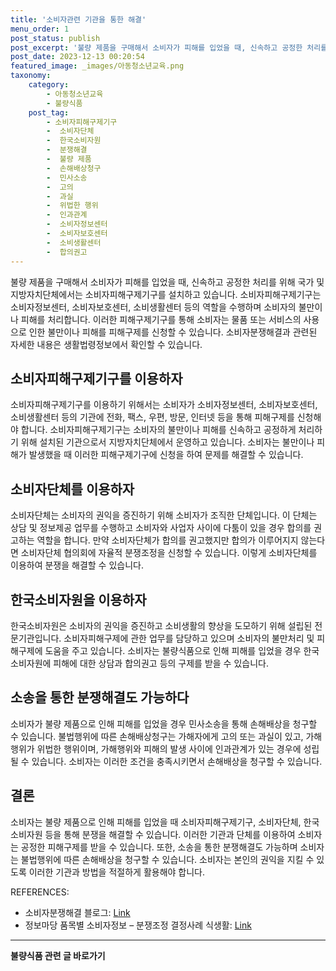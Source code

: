 ```yaml
---
title: '소비자관련 기관을 통한 해결'
menu_order: 1
post_status: publish
post_excerpt: '불량 제품을 구매해서 소비자가 피해를 입었을 때, 신속하고 공정한 처리를 위해 국가 및 지방자치단체에서는 소비자피해구제기구를 설치하고 있습니다. 소비자피해구제기구는 소비자정보센터, 소비자보호센터, 소비생활센터 등의 역할을 수행하며 소비자의 불만이나 피해를 처리합니다. 이러한 피해구제기구를 통해 소비자는 물품 또는 서비스의 사용으로 인한 불만이나 피해를 피해구제를 신청할 수 있습니다. 소비자분쟁해결과 관련된 자세한 내용은 생활법령정보에서 확인할 수 있습니다.'
post_date: 2023-12-13 00:20:54
featured_image: _images/아동청소년교육.png
taxonomy:
    category:
        - 아동청소년교육
        - 불량식품
    post_tag:
        - 소비자피해구제기구
        -  소비자단체
        -  한국소비자원
        -  분쟁해결
        -  불량 제품
        -  손해배상청구
        -  민사소송
        -  고의
        -  과실
        -  위법한 행위
        -  인과관계
        -  소비자정보센터
        -  소비자보호센터
        -  소비생활센터
        -  합의권고
---
```



불량 제품을 구매해서 소비자가 피해를 입었을 때, 신속하고 공정한 처리를 위해 국가 및 지방자치단체에서는 소비자피해구제기구를 설치하고 있습니다. 소비자피해구제기구는 소비자정보센터, 소비자보호센터, 소비생활센터 등의 역할을 수행하며 소비자의 불만이나 피해를 처리합니다. 이러한 피해구제기구를 통해 소비자는 물품 또는 서비스의 사용으로 인한 불만이나 피해를 피해구제를 신청할 수 있습니다. 소비자분쟁해결과 관련된 자세한 내용은 생활법령정보에서 확인할 수 있습니다.

## 소비자피해구제기구를 이용하자

소비자피해구제기구를 이용하기 위해서는 소비자가 소비자정보센터, 소비자보호센터, 소비생활센터 등의 기관에 전화, 팩스, 우편, 방문, 인터넷 등을 통해 피해구제를 신청해야 합니다. 소비자피해구제기구는 소비자의 불만이나 피해를 신속하고 공정하게 처리하기 위해 설치된 기관으로서 지방자치단체에서 운영하고 있습니다. 소비자는 불만이나 피해가 발생했을 때 이러한 피해구제기구에 신청을 하여 문제를 해결할 수 있습니다.

## 소비자단체를 이용하자

소비자단체는 소비자의 권익을 증진하기 위해 소비자가 조직한 단체입니다. 이 단체는 상담 및 정보제공 업무를 수행하고 소비자와 사업자 사이에 다툼이 있을 경우 합의를 권고하는 역할을 합니다. 만약 소비자단체가 합의를 권고했지만 합의가 이루어지지 않는다면 소비자단체 협의회에 자율적 분쟁조정을 신청할 수 있습니다. 이렇게 소비자단체를 이용하여 분쟁을 해결할 수 있습니다.

## 한국소비자원을 이용하자

한국소비자원은 소비자의 권익을 증진하고 소비생활의 향상을 도모하기 위해 설립된 전문기관입니다. 소비자피해구제에 관한 업무를 담당하고 있으며 소비자의 불만처리 및 피해구제에 도움을 주고 있습니다. 소비자는 불량식품으로 인해 피해를 입었을 경우 한국소비자원에 피해에 대한 상담과 합의권고 등의 구제를 받을 수 있습니다.

## 소송을 통한 분쟁해결도 가능하다

소비자가 불량 제품으로 인해 피해를 입었을 경우 민사소송을 통해 손해배상을 청구할 수 있습니다. 불법행위에 따른 손해배상청구는 가해자에게 고의 또는 과실이 있고, 가해행위가 위법한 행위이며, 가해행위와 피해의 발생 사이에 인과관계가 있는 경우에 성립될 수 있습니다. 소비자는 이러한 조건을 충족시키면서 손해배상을 청구할 수 있습니다.

## 결론

소비자는 불량 제품으로 인해 피해를 입었을 때 소비자피해구제기구, 소비자단체, 한국소비자원 등을 통해 분쟁을 해결할 수 있습니다. 이러한 기관과 단체를 이용하여 소비자는 공정한 피해구제를 받을 수 있습니다. 또한, 소송을 통한 분쟁해결도 가능하며 소비자는 불법행위에 따른 손해배상을 청구할 수 있습니다. 소비자는 본인의 권익을 지킬 수 있도록 이러한 기관과 방법을 적절하게 활용해야 합니다.

REFERENCES:
- 소비자분쟁해결 블로그: [Link](http://www.example.com)
- 정보마당 품목별 소비자정보 – 분쟁조정 결정사례 식생활: [Link](http://www.example.com)
<!-- wp:separator -->
<hr class="wp-block-separator has-alpha-channel-opacity"/>
<!-- /wp:separator -->

<!-- wp:group {"backgroundColor":"base","layout":{"type":"constrained"}} -->
<div class="wp-block-group has-base-background-color has-background"><!-- wp:paragraph {"align":"center","fontSize":"medium"} -->
<p class="has-text-align-center has-large-font-size"><strong>불량식품 관련 글 바로가기</strong></p>
<!-- /wp:paragraph -->


<!-- wp:latest-posts
{"categories":[{"id":31950,"count":19,"description":"","link":"https://uknowlaw.com/category/%eb%b6%88%eb%9f%89%ec%8b%9d%ed%92%88/","name":"불량식품","slug":"불량식품","taxonomy":"category","parent":0,"meta":[],"_links":{"self":[{"href":"https://uknowlaw.com/wp-json/wp/v2/categories/31950"}],"collection":[{"href":"https://uknowlaw.com/wp-json/wp/v2/categories"}],"about":[{"href":"https://uknowlaw.com/wp-json/wp/v2/taxonomies/category"}],"wp:post_type":[{"href":"https://uknowlaw.com/wp-json/wp/v2/posts?categories=31950"}],"curies":[{"name":"wp","href":"https://api.w.org/{rel}","templated":true}]}}],"postsToShow":100,"excerptLength":28,"postLayout":"grid","columns":2,"featuredImageAlign":"left","featuredImageSizeSlug":"large","fontSize":"small"} /--></div>
<!-- /wp:group -->
